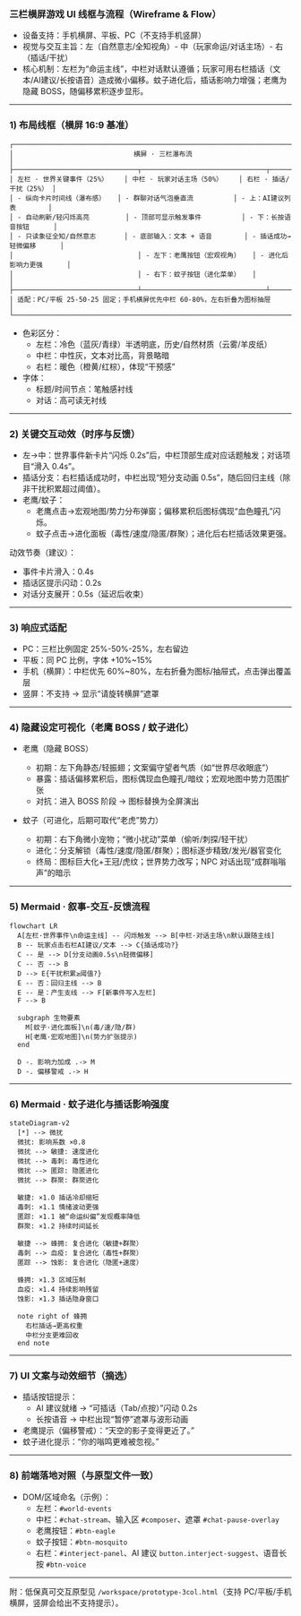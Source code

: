 ### 三栏横屏游戏 UI 线框与流程（Wireframe & Flow）

- 设备支持：手机横屏、平板、PC（不支持手机竖屏）
- 视觉与交互主旨：左（自然意志/全知视角）- 中（玩家命运/对话主场）- 右（插话/干扰）
- 核心机制：左栏为“命运主线”，中栏对话默认遵循；玩家可用右栏插话（文本/AI建议/长按语音）造成微小偏移。蚊子进化后，插话影响力增强；老鹰为隐藏 BOSS，随偏移累积逐步显形。

---

### 1) 布局线框（横屏 16:9 基准）
```
┌───────────────────────────────────────────────────────────────────────────────┐
│                              横屏 · 三栏瀑布流                               │
├───────────────────────────────┬───────────────────────────────┬──────────────┤
│ 左栏 · 世界关键事件（25%）    │ 中栏 · 玩家对话主场（50%）    │ 右栏 · 插话/干扰（25%） │
│ - 纵向卡片时间线（瀑布感）   │ - 群聊对话气泡垂直流          │ - 上：AI建议列表        │
│ - 自动刷新/轻闪烁高亮         │ - 顶部可显示触发事件          │ - 下：长按语音按钮      │
│ - 只读象征全知/自然意志       │ - 底部输入：文本 + 语音        │ - 插话成功→轻微偏移      │
│                               │ - 左下：老鹰按钮（宏观视角）   │ - 进化后影响力更强      │
│                               │ - 右下：蚊子按钮（进化菜单）   │                          │
├───────────────────────────────┴───────────────────────────────┴──────────────┤
│ 适配：PC/平板 25-50-25 固定；手机横屏优先中栏 60-80%，左右折叠为图标抽屉         │
└───────────────────────────────────────────────────────────────────────────────┘
```

- 色彩区分：
  - 左栏：冷色（蓝灰/青绿）半透明底，历史/自然材质（云雾/羊皮纸）
  - 中栏：中性灰，文本对比高，背景略暗
  - 右栏：暖色（橙黄/红棕），体现“干预感”
- 字体：
  - 标题/时间节点：笔触感衬线
  - 对话：高可读无衬线

---

### 2) 关键交互动效（时序与反馈）
- 左→中：世界事件新卡片“闪烁 0.2s”后，中栏顶部生成对应话题触发；对话项目“滑入 0.4s”。
- 插话分支：右栏插话成功时，中栏出现“短分支动画 0.5s”，随后回归主线（除非干扰积累超过阈值）。
- 老鹰/蚊子：
  - 老鹰点击→宏观地图/势力分布弹窗；偏移累积后图标偶现“血色瞳孔”闪烁。
  - 蚊子点击→进化面板（毒性/速度/隐匿/群聚）；进化后右栏插话效果更强。

动效节奏（建议）：
- 事件卡片滑入：0.4s
- 插话区提示闪动：0.2s
- 对话分支展开：0.5s（延迟后收束）

---

### 3) 响应式适配
- PC：三栏比例固定 25%-50%-25%，左右留边
- 平板：同 PC 比例，字体 +10%~15%
- 手机（横屏）：中栏优先 60%~80%，左右折叠为图标/抽屉式，点击弹出覆盖层
- 竖屏：不支持 → 显示“请旋转横屏”遮罩

---

### 4) 隐藏设定可视化（老鹰 BOSS / 蚊子进化）

- 老鹰（隐藏 BOSS）
  - 初期：左下角静态/轻振翅；文案偏守望者气质（如“世界尽收眼底”）
  - 暴露：插话偏移累积后，图标偶现血色瞳孔/暗纹；宏观地图中势力范围扩张
  - 对抗：进入 BOSS 阶段 → 图标替换为全屏演出

- 蚊子（可进化，后期可取代“老虎”势力）
  - 初期：右下角微小宠物；“微小扰动”菜单（偷听/刺探/轻干扰）
  - 进化：分支解锁（毒性/速度/隐匿/群聚）；图标逐步精致/发光/器官变化
  - 终局：图标巨大化+王冠/虎纹；世界势力改写；NPC 对话出现“成群嗡嗡声”的暗示

---

### 5) Mermaid · 叙事-交互-反馈流程
```mermaid
flowchart LR
  A[左栏·世界事件\n命运主线] -- 闪烁触发 --> B[中栏·对话主场\n默认跟随主线]
  B -- 玩家点击右栏AI建议/文本 --> C{插话成功?}
  C -- 是 --> D[分支动画0.5s\n轻微偏移]
  C -- 否 --> B
  D --> E{干扰积累≥阈值?}
  E -- 否：回归主线 --> B
  E -- 是：产生支线 --> F[新事件写入左栏]
  F --> B

  subgraph 生物要素
    M[蚊子·进化面板]\n(毒/速/隐/群)
    H[老鹰·宏观地图]\n(势力扩张提示)
  end

  D -. 影响力加成 .-> M
  D -. 偏移警戒 .-> H
```

---

### 6) Mermaid · 蚊子进化与插话影响强度
```mermaid
stateDiagram-v2
  [*] --> 微扰
  微扰: 影响系数 ×0.8
  微扰 --> 敏捷: 速度进化
  微扰 --> 毒刺: 毒性进化
  微扰 --> 匿踪: 隐匿进化
  微扰 --> 群聚: 群聚进化

  敏捷: ×1.0 插话冷却缩短
  毒刺: ×1.1 情绪波动更强
  匿踪: ×1.1 被“命运纠偏”发现概率降低
  群聚: ×1.2 持续时间延长

  敏捷 --> 蜂拥: 复合进化（敏捷+群聚）
  毒刺 --> 血疫: 复合进化（毒性+群聚）
  匿踪 --> 蚀影: 复合进化（隐匿+速度）

  蜂拥: ×1.3 区域压制
  血疫: ×1.4 持续影响残留
  蚀影: ×1.3 插话隐身窗口

  note right of 蜂拥
    右栏插话→更高权重
    中栏分支更难回收
  end note
```

---

### 7) UI 文案与动效细节（摘选）
- 插话按钮提示：
  - AI 建议就绪 → “可插话（Tab/点按）”闪动 0.2s
  - 长按语音 → 中栏出现“暂停”遮罩与波形动画
- 老鹰提示（偏移警戒）：“天空的影子变得更近了。”
- 蚊子进化提示：“你的嗡鸣更难被忽视。”

---

### 8) 前端落地对照（与原型文件一致）
- DOM/区域命名（示例）：
  - 左栏：`#world-events`
  - 中栏：`#chat-stream`、输入区 `#composer`、遮罩 `#chat-pause-overlay`
  - 老鹰按钮：`#btn-eagle`
  - 蚊子按钮：`#btn-mosquito`
  - 右栏：`#interject-panel`、AI 建议 `button.interject-suggest`、语音长按 `#btn-voice`

---

附：低保真可交互原型见 `/workspace/prototype-3col.html`（支持 PC/平板/手机横屏，竖屏会给出不支持提示）。